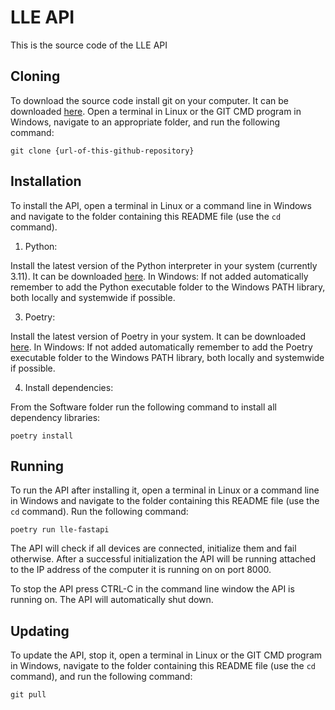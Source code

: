 # LLE API

This is the source code of the LLE API

## Cloning
To download the source code install git on your computer. It can be downloaded [here](https://git-scm.com/download/win). Open a terminal in Linux or the GIT CMD program in Windows, navigate to an appropriate folder, and run the following command:

`git clone {url-of-this-github-repository}`

## Installation

To install the API, open a terminal in Linux or a command line in Windows and navigate to the folder containing this README file (use the `cd` command).

1. Python:

Install the latest version of the Python interpreter in your system (currently 3.11). It can be downloaded [here](https://www.python.org/downloads/).
In Windows: If not added automatically remember to add the Python executable folder to the Windows PATH library, both locally and systemwide if possible.

3. Poetry:

Install the latest version of Poetry in your system. It can be downloaded [here](https://python-poetry.org/docs/).
In Windows: If not added automatically remember to add the Poetry executable folder to the Windows PATH library, both locally and systemwide if possible.

4. Install dependencies:

From the Software folder run the following command to install all dependency libraries:

`poetry install`

## Running
To run the API after installing it, open a terminal in Linux or a command line in Windows and navigate to the folder containing this README file (use the `cd` command). Run the following command:

`poetry run lle-fastapi`

The API will check if all devices are connected, initialize them and fail otherwise. After a successful initialization the API will be running attached to the IP address of the computer it is running on on port 8000.

To stop the API press CTRL-C in the command line window the API is running on. The API will automatically shut down.

## Updating

To update the API, stop it, open a terminal in Linux or the GIT CMD program in Windows, navigate to the folder containing this README file (use the `cd` command), and run the following command:

`git pull`
